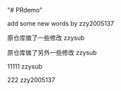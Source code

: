 "# PRdemo"

add some new words by zzy2005137

原仓库做了一些修改 zzysub

原仓库做了另外一些修改 zzysub

11111 zzysub

222 zzy2005137
